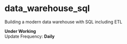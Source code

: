 # data_warehouse_sql
Building a modern data warehouse with SQL including ETL

**Under Working** <br>
Update Frequency: **Daily**
